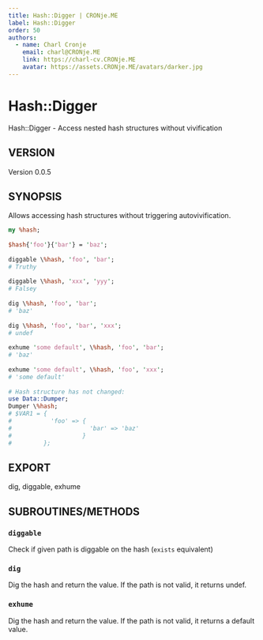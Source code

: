 ```yaml
---
title: Hash::Digger | CRONje.ME
label: Hash::Digger
order: 50
authors:
  - name: Charl Cronje
    email: charl@CRONje.ME
    link: https://charl-cv.CRONje.ME
    avatar: https://assets.CRONje.ME/avatars/darker.jpg
---
```



# Hash::Digger

Hash::Digger - Access nested hash structures without vivification

## VERSION

Version 0.0.5

## SYNOPSIS

Allows accessing hash structures without triggering autovivification.

```perl
my %hash;
 
$hash{'foo'}{'bar'} = 'baz';
 
diggable \%hash, 'foo', 'bar';
# Truthy
 
diggable \%hash, 'xxx', 'yyy';
# Falsey
 
dig \%hash, 'foo', 'bar';
# 'baz'
 
dig \%hash, 'foo', 'bar', 'xxx';
# undef
 
exhume 'some default', \%hash, 'foo', 'bar';
# 'baz'
 
exhume 'some default', \%hash, 'foo', 'xxx';
# 'some default'
 
# Hash structure has not changed:
use Data::Dumper;
Dumper \%hash;
# $VAR1 = {
#           'foo' => {
#                      'bar' => 'baz'
#                    }
#         };
```

## EXPORT

dig, diggable, exhume

## SUBROUTINES/METHODS

### `diggable`

Check if given path is diggable on the hash (`exists` equivalent)

### `dig`

Dig the hash and return the value. If the path is not valid, it returns undef.

### `exhume`

Dig the hash and return the value. If the path is not valid, it returns a default value.